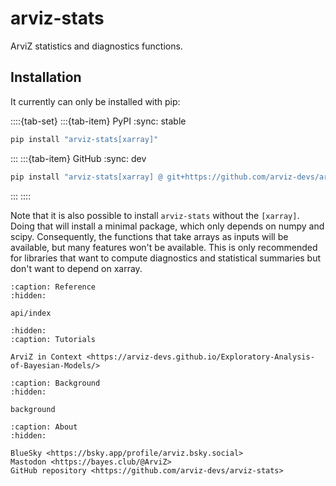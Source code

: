 # arviz-stats
ArviZ statistics and diagnostics functions.

## Installation

It currently can only be installed with pip:

::::{tab-set}
:::{tab-item} PyPI
:sync: stable

```bash
pip install "arviz-stats[xarray]"
```
:::
:::{tab-item} GitHub
:sync: dev

```bash
pip install "arviz-stats[xarray] @ git+https://github.com/arviz-devs/arviz-stats"
```
:::
::::


Note that it is also possible to install `arviz-stats` without the `[xarray]`.
Doing that will install a minimal package, which only depends on numpy and scipy.
Consequently, the functions that take arrays as inputs will be available,
but many features won't be available. This is only recommended for libraries
that want to compute diagnostics and statistical summaries but don't want
to depend on xarray.

```{toctree}
:caption: Reference
:hidden:

api/index
```

```{toctree}
:hidden:
:caption: Tutorials

ArviZ in Context <https://arviz-devs.github.io/Exploratory-Analysis-of-Bayesian-Models/>
```

```{toctree}
:caption: Background
:hidden:

background
```

```{toctree}
:caption: About
:hidden:

BlueSky <https://bsky.app/profile/arviz.bsky.social>
Mastodon <https://bayes.club/@ArviZ>
GitHub repository <https://github.com/arviz-devs/arviz-stats>
```
